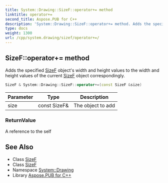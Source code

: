 ```yaml
---
title: System::Drawing::SizeF::operator+= method
linktitle: operator+=
second_title: Aspose.PUB for C++
description: 'System::Drawing::SizeF::operator+= method. Adds the specified SizeF object''s width and height values to the width and height values of the current SizeF object correspondingly in C++.'
type: docs
weight: 1300
url: /cpp/system.drawing/sizef/operator+=/
---
```

## SizeF::operator+= method


Adds the specified [SizeF](../) object's width and height values to the width and height values of the current [SizeF](../) object correspondingly.

```cpp
SizeF & System::Drawing::SizeF::operator+=(const SizeF &size)
```


| Parameter | Type | Description |
| --- | --- | --- |
| size | const SizeF\& | The object to add |

### ReturnValue

A reference to the self

## See Also

* Class [SizeF](../)
* Class [SizeF](../)
* Namespace [System::Drawing](../../)
* Library [Aspose.PUB for C++](../../../)
